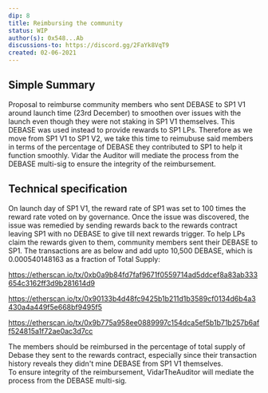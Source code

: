```yaml
---
dip: 8
title: Reimbursing the community 
status: WIP
author(s): 0x548...Ab
discussions-to: https://discord.gg/2FaYk8VqT9
created: 02-06-2021
---
```

## Simple Summary
Proposal to reimburse community members who sent DEBASE to SP1 V1 around launch time (23rd December) to smoothen over issues with the launch even though they were not staking in SP1 V1 themselves. This DEBASE was used instead to provide rewards to SP1 LPs. Therefore as we move from SP1 V1 to SP1 V2, we take this time to reimubuse said members in terms of the percentage of DEBASE they contributed to SP1 to help it function smoothly. Vidar the Auditor will mediate the process from the DEBASE multi-sig to ensure the integrity of the reimbursement.


## Technical specification
On launch day of SP1 V1, the reward rate of SP1 was set to 100 times the reward rate voted on by governance. Once the issue was discovered, the issue was remedied by sending rewards back to the rewards contract leaving SP1 with no DEBASE to give till next rewards trigger. To help LPs claim the rewards given to them, community members sent their DEBASE to SP1. 
The transactions are as below and add upto 10,500 DEBASE, which is 0.000540148163 as a fraction of Total Supply:

https://etherscan.io/tx/0xb0a9b84fd7faf9671f0559714ad5ddcef8a83ab333654c3162ff3d9b281614d9

https://etherscan.io/tx/0x90133b4d48fc9425b1b211d1b3589cf0134d6b4a3430a4a449f5e668bf9495f5

https://etherscan.io/tx/0x9b775a958ee0889997c154dca5ef5b1b71b257b6aff524815a1f72ae0ac3d7cc

The members should be reimbursed in the percentage of total supply of Debase they sent to the rewards contract, especially since their transaction history reveals they didn't mine DEBASE from SP1 V1 themselves.  
To ensure integrity of the reimbursement, VidarTheAuditor will mediate the process from the DEBASE multi-sig.
